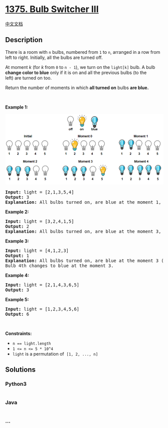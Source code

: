 # [1375. Bulb Switcher III](https://leetcode.com/problems/bulb-switcher-iii)

[中文文档](/solution/1300-1399/1375.Bulb%20Switcher%20III/README.md)

## Description

<p>There is a room with <code>n</code> bulbs, numbered from <code>1</code> to <code>n</code>, arranged in a row from left to right. Initially, all the bulbs are turned off.</p>

<p>At moment <em>k</em> (for <em>k</em> from <code>0</code> to <code>n - 1</code>), we turn on the <code>light[k]</code> bulb. A bulb <strong>change&nbsp;color to blue</strong> only if it is on and all the previous bulbs (to the left)&nbsp;are turned on too.</p>

<p>Return the number of moments in&nbsp;which <strong>all&nbsp;turned on</strong> bulbs&nbsp;<strong>are blue.</strong></p>

<p>&nbsp;</p>
<p><strong>Example 1:</strong></p>

![](./images/sample_2_1725.png)

<pre>
<strong>Input:</strong> light = [2,1,3,5,4]
<strong>Output:</strong> 3
<strong>Explanation:</strong> All bulbs turned on, are blue at the moment 1, 2 and 4.
</pre>

<p><strong>Example 2:</strong></p>

<pre>
<strong>Input:</strong> light = [3,2,4,1,5]
<strong>Output:</strong> 2
<strong>Explanation:</strong> All bulbs turned on, are blue at the moment 3, and 4 (index-0).
</pre>

<p><strong>Example 3:</strong></p>

<pre>
<strong>Input:</strong> light = [4,1,2,3]
<strong>Output:</strong> 1
<strong>Explanation:</strong> All bulbs turned on, are blue at the moment 3 (index-0).
Bulb 4th changes to blue at the moment 3.
</pre>

<p><strong>Example 4:</strong></p>

<pre>
<strong>Input:</strong> light = [2,1,4,3,6,5]
<strong>Output:</strong> 3
</pre>

<p><strong>Example 5:</strong></p>

<pre>
<strong>Input:</strong> light = [1,2,3,4,5,6]
<strong>Output:</strong> 6
</pre>

<p>&nbsp;</p>
<p><strong>Constraints:</strong></p>

<ul>
	<li><code>n ==&nbsp;light.length</code></li>
	<li><code>1 &lt;= n &lt;= 5 * 10^4</code></li>
	<li><code>light</code> is a permutation of&nbsp;&nbsp;<code>[1, 2, ..., n]</code></li>
</ul>

## Solutions

<!-- tabs:start -->

### **Python3**

```python

```

### **Java**

```java

```

### **...**

```

```

<!-- tabs:end -->
